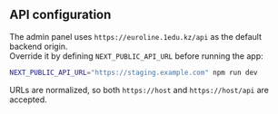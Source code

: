 ## API configuration

The admin panel uses `https://euroline.1edu.kz/api` as the default backend origin.  
Override it by defining `NEXT_PUBLIC_API_URL` before running the app:

```bash
NEXT_PUBLIC_API_URL="https://staging.example.com" npm run dev
```

URLs are normalized, so both `https://host` and `https://host/api` are accepted.
